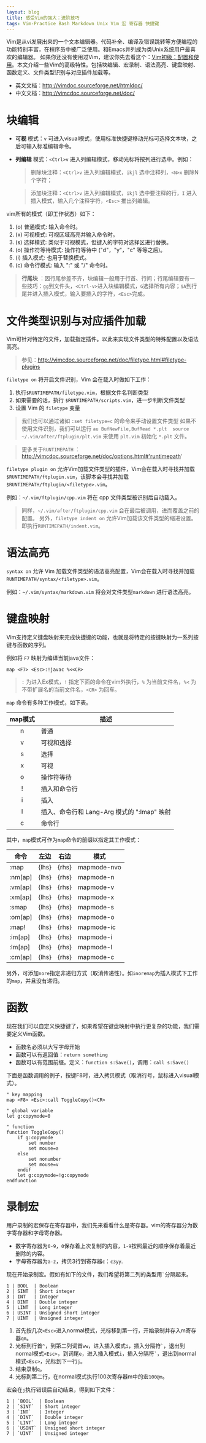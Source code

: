 ```yaml
---
layout: blog
title: 感受Vim的强大：进阶技巧
tags: Vim-Practice Bash Markdown Unix Vim 宏 寄存器 快捷键
---
```


Vim是从vi发展出来的一个文本编辑器。代码补全、编译及错误跳转等方便编程的功能特别丰富，在程序员中被广泛使用。和Emacs并列成为类Unix系统用户最喜欢的编辑器。
如果你还没有使用过Vim，建议你先去看这个：[Vim初级：配置和使用][vim-basic]。本文介绍一些Vim的高级特性。包括块编辑、宏录制、语法高亮、键盘映射、函数定义、文件类型识别与对应插件加载等。

<!--more-->

* 英文文档：<http://vimdoc.sourceforge.net/htmldoc/>
* 中文文档：<http://vimcdoc.sourceforge.net/doc/>

# 块编辑

* **可视** 模式：`v` 可进入visual模式，使用标准快捷键移动光标可选择文本块，之后可输入标准编辑命令。

* **列编辑** 模式：`<Ctrl>v` 进入列编辑模式，移动光标将按列进行选中。例如：
	> 删除块注释：`<Ctrl>v` 进入列编辑模式，`ikjl` 选中注释列，`<N>x` 删除N个字符；
	
	> 添加块注释：`<Ctrl>v` 进入列编辑模式，`ikjl` 选中要注释的行，`I` 进入插入模式，输入几个注释字符，`<Esc>` 推出列编辑。

vim所有的模式（即工作状态）如下：

1. (o) 普通模式: 输入命令时。
2. (x) 可视模式: 可视区域高亮并输入命令时。
3. (s) 选择模式: 类似于可视模式，但键入的字符对选择区进行替换。
4. (o) 操作符等待模式: 操作符等待中 ("d"，"y"，"c" 等等之后)。
5. (i) 插入模式: 也用于替换模式。
6. (c) 命令行模式: 输入 ":" 或 "/" 命令时。

> **行尾块** ：因行尾参差不齐，块编辑一般用于行首、行间；行尾编辑要有一些技巧：`gg`到文件头，`<Ctrl-v>`进入块编辑模式，`G`选择所有内容；`$A`到行尾并进入插入模式，输入要插入的字符，`<Esc>`完成。

# 文件类型识别与对应插件加载

Vim可针对特定的文件，加载指定插件。以此来实现文件类型的特殊配置以及语法高亮。

> 参见：http://vimcdoc.sourceforge.net/doc/filetype.html#filetype-plugins

`filetype on` 将开启文件识别，Vim 会在载入时做如下工作：

1. 执行`$RUNTIMEPATH/filetype.vim`，根据文件名判断类型
2. 如果需要的话，执行 `$RUNTIMEPATH/scripts.vim`，进一步判断文件类型
3. 设置 Vim 的 `filetype` 变量

> 我们也可以通过诸如 `:set filetype=c` 的命令来手动设置文件类型
> 如果不使用文件识别，我们可以运行 `au BufNewFile,BufRead *.plt  source ~/.vim/after/ftplugin/plt.vim` 来使用 `plt.vim` 初始化 `*.plt` 文件。

> 更多关于`RUNTIMEPATH` ：http://vimcdoc.sourceforge.net/doc/options.html#'runtimepath'

`filetype plugin on` 允许Vim加载文件类型的插件，Vim会在载入时寻找并加载 `$RUNTIMEPATH/ftplugin.vim`，该脚本会寻找并加载 `$RUNTIMEPATH/ftplugin/<filetype>.vim`。

例如：`~/.vim/ftplugin/cpp.vim` 将在 cpp 文件类型被识别后自动载入。

> 同样，`~/.vim/after/ftplugin/cpp.vim` 会在最后被调用，进而覆盖之前的配置。
> 另外，`filetype indent on` 允许Vim加载该文件类型的缩进设置。即执行`RUNTIMEPATH/indent.vim`。

# 语法高亮

`syntax on` 允许 Vim 加载文件类型的语法高亮配置，Vim会在载入时寻找并加载 `RUNTIMEPATH/syntax/<filetype>.vim`。

例如：`~/.vim/syntax/markdown.vim` 将会对文件类型`markdown` 进行语法高亮。


# 键盘映射

Vim支持定义键盘映射来完成快捷键的功能，也就是将特定的按键映射为一系列按键与函数的序列。

例如将 `F7` 映射为编译当前java文件：

```vim
map <F7> <Esc>:!javac %<<CR>
```

> `:` 为进入Ex模式，`!` 指定下面的命令在vim外执行，`%` 为当前文件名，`%<` 为不带扩展名的当前文件名，`<CR>` 为回车。



`map` 命令有多种工作模式，如下表。

map模式 | 描述
:---:  | ----
n	|	普通
v	|	可视和选择
s	|	选择
x	|	可视
o	|	操作符等待
!	|	插入和命令行
i	|	插入
l	|	插入、命令行和 Lang-Arg 模式的 ":lmap" 映射
c	|	命令行


其中，`map`模式可作为`map`命令的前缀以指定其工作模式：

命令    |       左边  |       右边   |          模式      
----    | -------     |     ----     |           ----  
:map     |    {lhs}  |   {rhs}  |       mapmode-nvo   
:nm[ap]  |  {lhs}    |  {rhs}    |    mapmode-n       
:vm[ap]  |  {lhs}    |  {rhs}    |    mapmode-v       
:xm[ap]  |  {lhs}    |  {rhs}    |    mapmode-x       
:smap    |   {lhs}   |   {rhs}   |    mapmode-s      
:om[ap]  |  {lhs}    |  {rhs}    |    mapmode-o      
:map!    |   {lhs}   |   {rhs}   |    mapmode-ic     
:im[ap]  |   {lhs}   |   {rhs}   |    mapmode-i     
:lm[ap]  |   {lhs}   |   {rhs}   |    mapmode-l     
:cm[ap]  |  {lhs}    |  {rhs}    |    mapmode-c     

另外，可添加`nore`指定非递归方式（取消传递性）。如`inoremap`为插入模式下工作的`map`，并且没有递归。


# 函数

现在我们可以自定义快捷键了，如果希望在键盘映射中执行更复杂的功能，我们需要定义Vim函数。

* 函数名必须以大写字母开始
* 函数可以有返回值：`return something`
* 函数可以有范围前缀。定义：`function s:Save()`，调用：`call s:Save()`

下面是函数调用的例子，按键F8时，进入拷贝模式（取消行号，鼠标进入visual模式）。

```vim
" key mapping
map <F8> <Esc>:call ToggleCopy()<CR>

" global variable
let g:copymode=0

" function
function ToggleCopy()
    if g:copymode
        set number
        set mouse=a
    else
        set nonumber
        set mouse=v
    endif
    let g:copymode=!g:copymode
endfunction
```

# 录制宏

用户录制的宏保存在寄存器中，我们先来看看什么是寄存器。vim的寄存器分为数字寄存器和字母寄存器。

* 数字寄存器为`0-9`，`0`保存着上次复制的内容，`1-9`按照最近的顺序保存着最近删除的内容。
* 字母寄存器为`a-z`，拷贝3行到寄存器`c`：`c3yy`.

现在开始录制宏。假如有如下的文件，我们希望将第二列的类型用`` ` ``分隔起来。

```
1 | BOOL  | Boolean
2 | SINT  | Short integer
3 | INT   | Integer 
4 | DINT  | Double integer 
5 | LINT  | Long integer 
6 | USINT | Unsigned short integer 
7 | UINT  | Unsigned integer 
```

1. 首先按几次`<Esc>`进入normal模式，光标移到第一行，开始录制并存入m寄存器`qm`。
2. 光标到行首`^`，到第二列词首`ww`，进入插入模式`i`，插入分隔符`` ` ``，退出到normal模式`<Esc>`，到词尾`e`，进入插入模式`i`，插入分隔符`` ` ``，退出到normal模式`<Esc>`，光标到下一行`j`。
3. 结束录制`q`。
4. 光标到第二行，在normal模式执行100次寄存器m中的宏`100@m`。

宏会在`j`执行错误后自动结束，得到如下文件：


```
1 | `BOOL`  | Boolean
2 | `SINT`  | Short integer
3 | `INT`   | Integer 
4 | `DINT`  | Double integer 
5 | `LINT`  | Long integer 
6 | `USINT` | Unsigned short integer 
7 | `UINT`  | Unsigned integer 
```

[vim-basic]: /2013/11/08/vim-config.html

